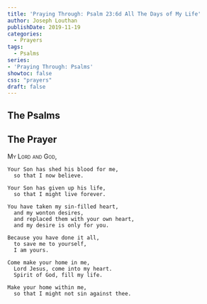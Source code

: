 ```yaml
---
title: 'Praying Through: Psalm 23:6d All The Days of My Life'
author: Joseph Louthan
publishDate: 2019-11-19
categories:
  - Prayers
tags:
  - Psalms
series:
- 'Praying Through: Psalms'
showtoc: false
css: "prayers"
draft: false
---
```

## The Psalms



## The Prayer

<div style="font-variant: small-caps;">My Lord and God,</div>

```text
Your Son has shed his blood for me,
  so that I now believe.

Your Son has given up his life,
  so that I might live forever.

You have taken my sin-filled heart,
  and my wonton desires,
  and replaced them with your own heart,
  and my desire is only for you.

Because you have done it all,
  to save me to yourself,
  I am yours.

Come make your home in me,
  Lord Jesus, come into my heart.
  Spirit of God, fill my life.

Make your home within me,
  so that I might not sin against thee.

```

